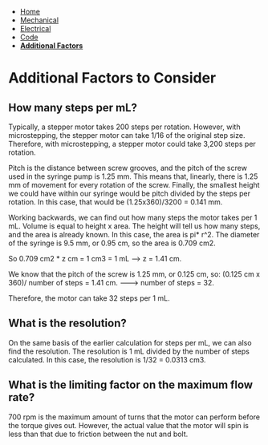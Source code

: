 - [Home](/Syringe-Pump-Github-Project/index)
- [Mechanical](/Syringe-Pump-Github-Project/MechanicalAssembly)
- [Electrical](/Syringe-Pump-Github-Project/Electrical)
- [Code](/Syringe-Pump-Github-Project/code)
- **[Additional Factors](/Syringe-Pump-Github-Project/add)**

# Additional Factors to Consider

## How many steps per mL? 
Typically, a stepper motor takes 200 steps per rotation. However, with microstepping, the stepper motor can take 1/16 of the original step size. Therefore, with microstepping, a stepper motor could take 3,200 steps per rotation. 

Pitch is the distance between screw grooves, and the pitch of the screw used in the syringe pump is 1.25 mm. This means that, linearly, there is 1.25 mm of movement for  every rotation of the screw. Finally, the smallest height we could have within our syringe would be pitch divided by the steps per rotation. In this case, that would be (1.25x360)/3200 = 0.141 mm. 

Working backwards, we can find out how many steps the motor takes per 1 mL. Volume is equal to height x area. The height will tell us how many steps, and the area is already known. In this case, the area is pi* r^2. The diameter of the syringe is 9.5 mm, or 0.95 cm, so the area is 0.709 cm2. 

So 0.709 cm2 * z cm = 1 cm3 = 1 mL --> z = 1.41 cm. 

We know that the pitch of the screw is 1.25 mm, or 0.125 cm, 
so: (0.125 cm x 360)/ number of steps = 1.41 cm. ---> number of steps = 32. 

Therefore, the motor can take 32 steps per 1 mL. 

## What is the resolution? 
On the same basis of the earlier calculation for steps per mL, we can also find the resolution. The resolution is 1 mL divided by the number of steps calculated. In this case, the resolution is 1/32 = 0.0313 cm3.  

## What is the limiting factor on the maximum flow rate?  
700 rpm is the maximum amount of turns that the motor can perform before the torque gives out. However, the actual value that the motor will spin is less than that due to friction between the nut and bolt. 
